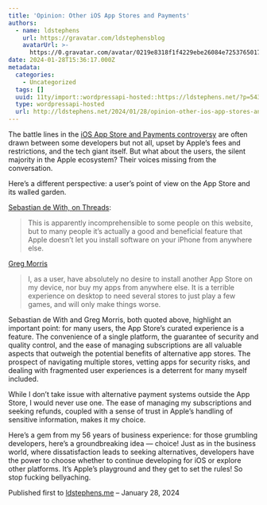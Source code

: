 ```yaml
---
title: 'Opinion: Other iOS App Stores and Payments'
authors:
  - name: ldstephens
    url: https://gravatar.com/ldstephensblog
    avatarUrl: >-
      https://0.gravatar.com/avatar/0219e8318f1f4229ebe26084e7253765017f43ca0c631be37dc6d0b8ad6e40a4?s=96&d=identicon&r=G
date: 2024-01-28T15:36:17.000Z
metadata:
  categories:
    - Uncategorized
  tags: []
  uuid: 11ty/import::wordpressapi-hosted::https://ldstephens.net/?p=5437
  type: wordpressapi-hosted
  url: http://ldstephens.net/2024/01/28/opinion-other-ios-app-stores-and-payments/
---
```

The battle lines in the [iOS App Store and Payments controversy](https://ldstephens.me/apple-week-in-review-stolen-phones-birthday-macs-and-eu-app-store-shakeups) are often drawn between some developers but not all, upset by Apple’s fees and restrictions, and the tech giant itself. But what about the users, the silent majority in the Apple ecosystem? Their voices missing from the conversation.

Here’s a different perspective: a user’s point of view on the App Store and its walled garden.

[Sebastian de With, on Threads](https://www.threads.net/@sdw/post/C2ks3BMvi3A/):

> This is apparently incomprehensible to some people on this website, but to many people it’s actually a good and beneficial feature that Apple doesn’t let you install software on your iPhone from anywhere else.

[Greg Morris](https://www.gr36.com/2024/01/27/other-app-stores.html)

> I, as a user, have absolutely no desire to install another App Store on my device, nor buy my apps from anywhere else. It is a terrible experience on desktop to need several stores to just play a few games, and will only make things worse.

Sebastian de With and Greg Morris, both quoted above, highlight an important point: for many users, the App Store’s curated experience is a feature. The convenience of a single platform, the guarantee of security and quality control, and the ease of managing subscriptions are all valuable aspects that outweigh the potential benefits of alternative app stores. The prospect of navigating multiple stores, vetting apps for security risks, and dealing with fragmented user experiences is a deterrent for many myself included.

While I don’t take issue with alternative payment systems outside the App Store, I would never use one. The ease of managing my subscriptions and seeking refunds, coupled with a sense of trust in Apple’s handling of sensitive information, makes it my choice.

Here’s a gem from my 56 years of business experience: for those grumbling developers, here’s a groundbreaking idea — choice! Just as in the business world, where dissatisfaction leads to seeking alternatives, developers have the power to choose whether to continue developing for iOS or explore other platforms. It’s Apple’s playground and they get to set the rules! So stop fucking bellyaching.

Published first to [ldstephens.me](https://ldstephens.me/opinion-other-ios-app-stores-and-payments) – January 28, 2024